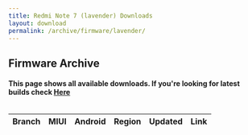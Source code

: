 ```yaml
---
title: Redmi Note 7 (lavender) Downloads
layout: download
permalink: /archive/firmware/lavender/
---
```


## Firmware Archive
#### This page shows all available downloads. If you're looking for latest builds check [Here](/firmware/lavender/)


<div style="overflow-x:auto;">
<table id="firmware" class="compact row-border" style="width:100%">
    <thead>
        <tr>
            <th>Branch</th>
            <th>MIUI</th>
            <th>Android</th>
            <th>Region</th>
            <th>Updated</th>
            <th>Link</th>
        </tr>
    </thead>
    <script>loadFirmwareDownloads('lavender', 'full')</script>
</table>
</div>
